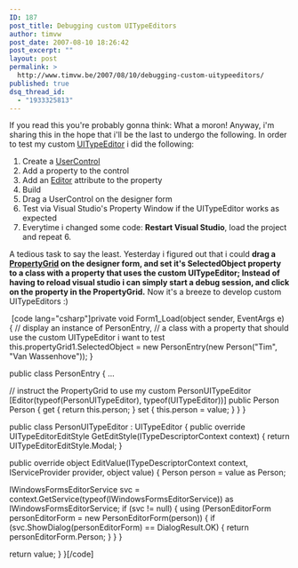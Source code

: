 ```yaml
---
ID: 187
post_title: Debugging custom UITypeEditors
author: timvw
post_date: 2007-08-10 18:26:42
post_excerpt: ""
layout: post
permalink: >
  http://www.timvw.be/2007/08/10/debugging-custom-uitypeeditors/
published: true
dsq_thread_id:
  - "1933325813"
---
```

<p>If you read this you're probably gonna think: What a moron! Anyway, i'm sharing this in the hope that i'll be the last to undergo the following. In order to test my custom <a href="http://msdn2.microsoft.com/en-us/library/system.drawing.design.uitypeeditor.aspx">UITypeEditor</a> i did the following:</p>
<ol>
<li>Create a <a href="http://msdn2.microsoft.com/en-us/library/system.windows.forms.usercontrol.aspx">UserControl</a></li>
<li>Add a property to the control </li>
<li>Add an <a href="http://msdn2.microsoft.com/en-us/library/system.componentmodel.editorattribute.aspx">Editor</a> attribute to the property</li>
<li>Build</li>
<li>Drag a UserControl on the designer form</li>
<li>Test via Visual Studio's Property Window if the UITypeEditor works as expected</li>
<li>Everytime i changed some code: <b>Restart Visual Studio</b>, load the project and repeat 6.</li>
</ol>
<p>A tedious task to say the least. Yesterday i figured out that i could <b>drag a <a href="http://msdn2.microsoft.com/en-us/library/system.windows.forms.propertygrid.aspx">PropertyGrid</a> on the designer form, and set it's SelectedObject property to a class with a property that uses the custom UITypeEditor; Instead of having to reload visual studio i can simply start a debug session, and click on the property in the PropertyGrid.</b> Now it's a breeze to develop custom UITypeEditors :)</p>
<img src="http://www.timvw.be/wp-content/images/uitypeeditor.gif" alt=""/>
[code lang="csharp"]private void Form1_Load(object sender, EventArgs e)
{
 // display an instance of PersonEntry,
 // a class with a property that should use the custom UITypeEditor i want to test
 this.propertyGrid1.SelectedObject = new PersonEntry(new Person("Tim", "Van Wassenhove"));
}

public class PersonEntry
{
 ...

 // instruct the PropertyGrid to use my custom PersonUITypeEditor
 [Editor(typeof(PersonUITypeEditor), typeof(UITypeEditor))]
 public Person Person
 {
  get { return this.person; }
  set { this.person = value; }
 }
}

public class PersonUITypeEditor : UITypeEditor
{
 public override UITypeEditorEditStyle GetEditStyle(ITypeDescriptorContext context)
 {
  return UITypeEditorEditStyle.Modal;
 }

 public override object EditValue(ITypeDescriptorContext context, IServiceProvider provider, object value)
 {
  Person person = value as Person;

  IWindowsFormsEditorService svc = context.GetService(typeof(IWindowsFormsEditorService)) as IWindowsFormsEditorService;
  if (svc != null)
  {
   using (PersonEditorForm personEditorForm = new PersonEditorForm(person))
   {
    if (svc.ShowDialog(personEditorForm) == DialogResult.OK)
    {
     return personEditorForm.Person;
    }
   }
  }

  return value;
 }
}[/code]